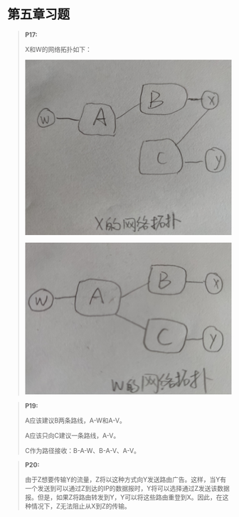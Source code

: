 # 第五章习题

> **P17:**
>
> X和W的网络拓扑如下：
> 
> ![](homework10_assets/17_1.jpg)
> 
> ![](homework10_assets/17_2.jpg)

> **P19:**
>
> A应该建议B两条路线，A-W和A-V。
>
> A应该只向C建议一条路线，A-V。
> 
> C作为路径接收：B-A-W、B-A-V、A-V。

> **P20:**
>
> 由于Z想要传输Y的流量，Z将以这种方式向Y发送路由广告。这样，当Y有一个发送到可以通过Z到达的IP的数据报时，Y将可以选择通过Z发送该数据报。但是，如果Z将路由转发到Y，Y可以将这些路由重登到X。因此，在这种情况下，Z无法阻止从X到Z的传输。

